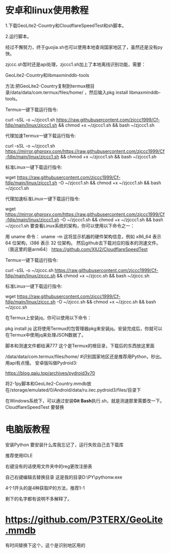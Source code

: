 # 安卓和linux使用教程
1.下载GeoLite2-Country和CloudflareSpeedTest和sh脚本。

2.运行脚本。

经过不懈努力，终于guojia.sh也可以使用本地查询国家地区了，虽然还是没有py快。

zjccc.sh暂时还是api处理，zjccc1.sh加上了本地离线识别功能，需要：

GeoLite2-Country和libmaxminddb-tools

方法:把GeoLite2-Country复制到termux根目录/data/data/com.termux/files/home/ ，然后输入pkg install libmaxminddb-tools。

Termux一键下载运行指令:

curl -sSL -o ~/zjccc1.sh https://raw.githubusercontent.com/zjccc1999/Cf-fdip/main/linux/zjccc1.sh && chmod +x ~/zjccc1.sh && bash ~/zjccc1.sh

代理加速Termux一键下载运行指令:

curl -sSL -o ~/zjccc1.sh https://mirror.ghproxy.com/https://raw.githubusercontent.com/zjccc1999/Cf-fdip/main/linux/zjccc1.sh && chmod +x ~/zjccc1.sh && bash ~/zjccc1.sh

标准Linux一键下载运行指令:

wget https://raw.githubusercontent.com/zjccc1999/Cf-fdip/main/linux/zjccc1.sh -O ~/zjccc1.sh && chmod +x ~/zjccc1.sh && bash ~/zjccc1.sh

代理加速标准Linux一键下载运行指令:

wget https://mirror.ghproxy.com/https://raw.githubusercontent.com/zjccc1999/Cf-fdip/main/linux/zjccc1.sh -O ~/zjccc1.sh && chmod +x ~/zjccc1.sh && bash ~/zjccc1.sh
要查看Linux系统的架构，你可以使用以下命令之一：

用 uname 命令：
uname -m
这将显示机器的硬件架构信息，例如 x86_64 表示 64 位架构，i386 表示 32 位架构。
然后github去下载对应的版本的测速文件。（我这里的是arm64）
https://github.com/XIU2/CloudflareSpeedTest

Termux一键下载运行指令:

curl -sSL -o ~/zjccc.sh https://raw.githubusercontent.com/zjccc1999/Cf-fdip/main/linux/zjccc.sh && chmod +x ~/zjccc.sh && bash ~/zjccc.sh

标准Linux一键下载运行指令:

wget https://raw.githubusercontent.com/zjccc1999/Cf-fdip/main/linux/zjccc.sh -O ~/zjccc.sh && chmod +x ~/zjccc.sh && bash ~/zjccc.sh

在Termux上安装jq，你可以使用以下命令：

pkg install jq
这将使用Termux的包管理器pkg来安装jq。安装完成后，你就可以在Termux中使用jq来处理JSON数据了。

脚本和测速文件都给满777
这个是Termux的根目录，下载后的东西放这里面

/data/data/com.termux/files/home/
#识别国家地区还是推荐用Python，秒出。用api有点慢。
安卓版叫做Pydroid3:

https://blog.qaiu.top/archives/pydroid3v70

将2-1py脚本和GeoLite2-Country.mmdb放在/storage/emulated/0/Android/data/ru.iiec.pydroid3/files/目录下

在Windows系统下，可以通过安装**Git Bash**执行.sh，就是测速那里需要改一下。CloudflareSpeedTest 要替换

# 电脑版教程
安装Python
要安装什么库我忘记了，运行失败自己去下载库

推荐使用IDLE

右键没有的话使用文件夹中的reg更改注册表

自己右键编辑去替换目录   这是我的目录D:\\PY\\pythonw.exe

4个1开头的是4种获取IP的方法，推荐1-1

剩下的名字都有说明不多解释了。

# https://github.com/P3TERX/GeoLite.mmdb

有时间替换下这个，这个是识别地区用的

